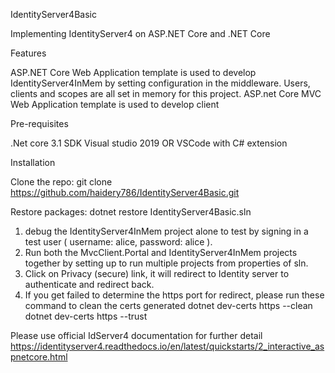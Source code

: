 IdentityServer4Basic

Implementing IdentityServer4 on ASP.NET Core and .NET Core

Features

ASP.NET Core Web Application template is used to develop IdentityServer4InMem by setting configuration in the middleware.
Users, clients and scopes are all set in memory for this project.
ASP.net Core MVC Web Application template is used to develop client

Pre-requisites

.Net core 3.1 SDK
Visual studio 2019 OR VSCode with C# extension

Installation

Clone the repo:
git clone https://github.com/haidery786/IdentityServer4Basic.git

Restore packages:
dotnet restore IdentityServer4Basic.sln

1. debug the IdentityServer4InMem project alone to test by signing in a test user ( username: alice, password: alice ).
2. Run both the MvcClient.Portal and IdentityServer4InMem projects together by setting up to run multiple projects from properties of sln.
3. Click on Privacy (secure) link, it will redirect to Identity server to authenticate and redirect back.
4. If you get failed to determine the https port for redirect, please run these command to clean the certs generated
   dotnet dev-certs https --clean
   dotnet dev-certs https --trust

Please use official IdServer4 documentation for further detail https://identityserver4.readthedocs.io/en/latest/quickstarts/2_interactive_aspnetcore.html
